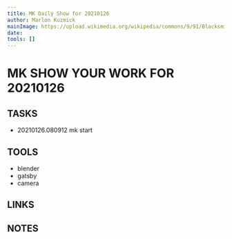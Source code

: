 ```yaml
---
title: MK Daily Show for 20210126
author: Marlon Kuzmick
mainImage: https://upload.wikimedia.org/wikipedia/commons/9/91/Blacksmith_tools_2.jpg
date: 
tools: []
---
```

# MK SHOW YOUR WORK FOR 20210126

## TASKS

- 20210126.080912 mk start

## TOOLS

- blender
- gatsby
- camera

## LINKS


## NOTES


